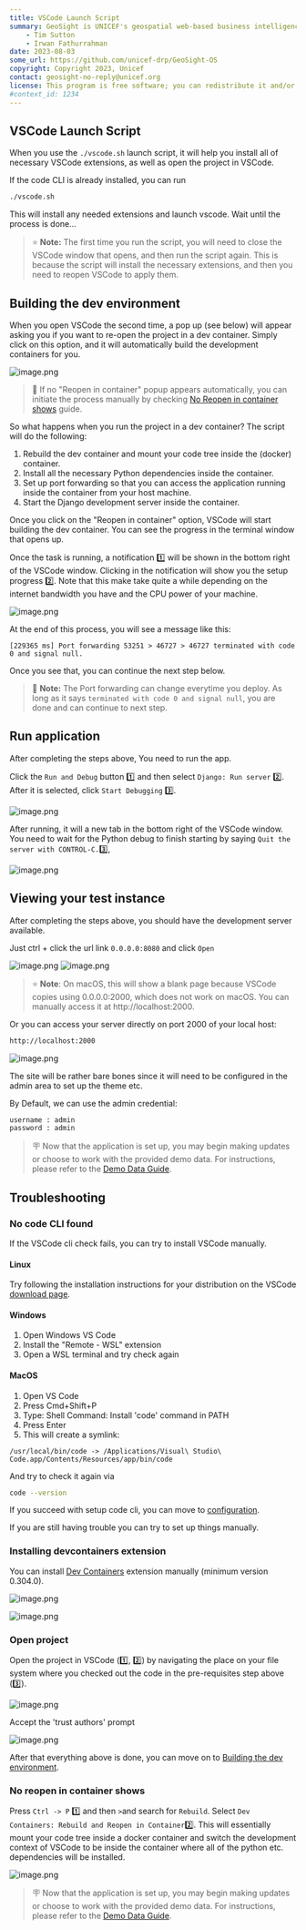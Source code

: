 ```yaml
---
title: VSCode Launch Script
summary: GeoSight is UNICEF's geospatial web-based business intelligence platform.
    - Tim Sutton
    - Irwan Fathurrahman
date: 2023-08-03
some_url: https://github.com/unicef-drp/GeoSight-OS
copyright: Copyright 2023, Unicef
contact: geosight-no-reply@unicef.org
license: This program is free software; you can redistribute it and/or modify it under the terms of the GNU Affero General Public License as published by the Free Software Foundation; either version 3 of the License, or (at your option) any later version.
#context_id: 1234
---
```


## VSCode Launch Script

When you use the ``./vscode.sh`` launch script, it will help you install all of necessary VSCode extensions, as well as open the project in VSCode.

If the code CLI is already installed, you can run

```bash
./vscode.sh
```

This will install any needed extensions and launch vscode. Wait until the process is done...

> ⭐️ **Note:** The first time you run the script, you will need to close the VSCode window that opens, and then run the script again. This is because the script will install the necessary extensions, and then you need to reopen VSCode to apply them.

## Building the dev environment

When you open VSCode the second time, a pop up (see below) will appear asking you if you want to re-open the project in a dev container. Simply click on this option, and it will automatically build the development containers for you.

![image.png](../img/building-16.png)

> 🚧 If no "Reopen in container" popup appears automatically, you can initiate the process manually by checking [No Reopen in container shows](#no-reopen-in-container-shows) guide.

So what happens when you run the project in a dev container? The script will do the following:

1. Rebuild the dev container and mount your code tree inside the (docker) container.
2. Install all the necessary Python dependencies inside the container.
3. Set up port forwarding so that you can access the application running inside the container from your host machine.
4. Start the Django development server inside the container.

Once you click on the "Reopen in container" option, VSCode will start building the dev container. You can see the progress in the terminal window that opens up.

Once the task is running, a notification 1️⃣ will be shown in the bottom right of the VSCode window. Clicking in the notification will show you the setup progress 2️⃣. Note that this make take quite a while depending on the internet bandwidth you have and the CPU power of your machine.

![image.png](../img/building-2.png)

At the end of this process, you will see a message like this:

```
[229365 ms] Port forwarding 53251 > 46727 > 46727 terminated with code 0 and signal null.
```

Once you see that, you can continue the next step below.

> 🚩 **Note:** The Port forwarding can change everytime you deploy. As long as it says `terminated with code 0 and signal null`, you are done and can continue to next step.

## Run application

After completing the steps above, You need to run the app.

Click the `Run and Debug` button 1️⃣ and then select `Django: Run server` 2️⃣. After it is selected, click `Start Debugging` 3️⃣.

![image.png](../img/building-6.jpg)

After running, it will a new tab in the bottom right of the VSCode window.
You need to wait for the Python debug to finish starting by saying `Quit the server with CONTROL-C.`3️⃣,

![image.png](../img/building-7.png)

## Viewing your test instance

After completing the steps above, you should have the development server available.

Just ctrl + click the url link `0.0.0.0:8080` and click `Open`

![image.png](../img/building-23.png)
![image.png](../img/building-24.png)

> ⭐️ **Note**: On macOS, this will show a blank page because VSCode copies using 0.0.0.0:2000, which does not work on macOS.
You can manually access it at http://localhost:2000.


Or you can access your server directly on port 2000 of your local host:

```bash
http://localhost:2000
```

![image.png](../img/building-5.png)

The site will be rather bare bones since it will need to be configured in the admin area to set up the theme etc.

By Default, we can use the admin credential:

```bash
username : admin
password : admin
```

> 🪧 Now that the application is set up, you may begin making updates or choose to work with the provided demo data. For instructions, please refer to the [Demo Data Guide](../demo-data.md).

## Troubleshooting

### No code CLI found

If the VSCode cli check fails, you can try to install VSCode manually.

#### Linux

Try following the installation instructions for your distribution on the VSCode [download page](https://code.visualstudio.com/docs/setup/linux).

#### Windows

1. Open Windows VS Code
2. Install the "Remote - WSL" extension
3. Open a WSL terminal and try check again

#### MacOS

1. Open VS Code
2. Press Cmd+Shift+P
3. Type: Shell Command: Install 'code' command in PATH
4. Press Enter
5. This will create a symlink:

```
/usr/local/bin/code -> /Applications/Visual\ Studio\ Code.app/Contents/Resources/app/bin/code
```

And try to check it again via

```bash
code --version
```

If you succeed with setup code cli, you can move to [configuration](../configuration.md).

If you are still having trouble you can try to set up things manually.

### Installing devcontainers extension

You can install [Dev Containers](https://marketplace.visualstudio.com/items?itemName=ms-vscode-remote.remote-containers) extension manually (minimum version 0.304.0).

![image.png](../img/ide-dev-containers-1.png)  

![image.png](../img/ide-dev-containers-2.png)

### Open project

Open the project in VSCode (1️⃣, 2️⃣) by navigating the place on your file system where you checked out the code in the pre-requisites step above (3️⃣).

![image.png](./../img/ide-setup-1.png)

Accept the 'trust authors' prompt

![image.png](./../img/ide-setup-2.png)

After that everything above is done, you can move on to [Building the dev environment](#building-the-dev-environment).

### No reopen in container shows

Press `Ctrl -> P` 1️⃣ and then `>`and search for `Rebuild`. Select `Dev Containers: Rebuild and Reopen in Container`2️⃣. This will essentially mount your code tree inside a docker container and switch the development context of VSCode to be inside the container where all of the python etc. dependencies will be installed.

![image.png](../img/building-1.png)
> 🪧 Now that the application is set up, you may begin making updates or choose to work with the provided demo data. For instructions, please refer to the [Demo Data Guide](../demo-data.md).
